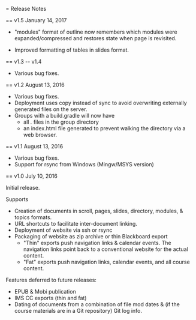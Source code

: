 = Release Notes

  
== v1.5 January 14, 2017

* "modules" format of outline now remembers which modules were
  expanded/compressed and restores state when page is revisited.

* Improved formatting of tables in slides format.


== v1.3 -- v1.4

* Various bug fixes.

== v1.2 August 13, 2016

* Various bug fixes.
* Deployment uses copy instead of sync to avoid overwriting externally
  generated files on the server.
* Groups with a build.gradle will now have
    - all *.* files in the group directory
	- an index.html file generated to prevent walking the directory
      via a web browser.

== v1.1 August 13, 2016

* Various bug fixes.
* Support for rsync from Windows (Mingw/MSYS version)


== v1.0 July 10, 2016

Initial release.

Supports

* Creation of documents in scroll, pages, slides, directory,
  modules, & topics formats.
* URL shortcuts to facilitate inter-document linking.
* Deployment of website via ssh or rsync
* Packaging of website as zip archive or thin Blackboard export
    * "Thin" exports push navigation links & calendar events. The navigation
       links point back to a conventional website for the actual content.
    * "Fat" exports push navigation links, calendar events, and all course
       content.
       
Features deferred to future releases:
* EPUB & Mobi publication
* IMS CC exports (thin and fat)
* Dating of documents from a combination of file mod dates &
  (if the course materials are in a Git repository) Git log info.
